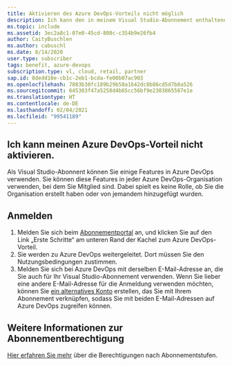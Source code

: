 ```yaml
---
title: Aktivieren des Azure DevOps-Vorteils nicht möglich
description: Ich kann den in meinem Visual Studio-Abonnement enthaltenen Azure DevOps Pay-As-You-Go-Vorteil nicht aktivieren.
ms.topic: include
ms.assetid: 3ec2a8c1-07e0-45cd-808c-c354b9e26fb4
author: CaityBuschlen
ms.author: cabuschl
ms.date: 8/14/2020
user.type: subscriber
tags: benefit, azure-devops
subscription.type: vl, cloud, retail, partner
sap.id: 8dedd10e-cb1c-2eb1-bcda-fe00b07ac903
ms.openlocfilehash: 7803b30fc189b29b58a1642dc8b86cd5d7b8a526
ms.sourcegitcommit: 645303f47a5258d4b65cc56bf9e2303865587e1e
ms.translationtype: HT
ms.contentlocale: de-DE
ms.lasthandoff: 02/04/2021
ms.locfileid: "99541189"
---
```

## <a name="im-unable-to-activate-my-azure-devops-benefit"></a>Ich kann meinen Azure DevOps-Vorteil nicht aktivieren.

Als Visual Studio-Abonnent können Sie einige Features in Azure DevOps verwenden. Sie können diese Features in jeder Azure DevOps-Organisation verwenden, bei dem Sie Mitglied sind. Dabei spielt es keine Rolle, ob Sie die Organisation erstellt haben oder von jemandem hinzugefügt wurden.  

## <a name="sign-in"></a>Anmelden
1. Melden Sie sich beim [Abonnementportal](https://my.visualstudio.com/benefits) an, und klicken Sie auf den Link „Erste Schritte“ am unteren Rand der Kachel zum Azure DevOps-Vorteil.
1. Sie werden zu Azure DevOps weitergeleitet. Dort müssen Sie den Nutzungsbedingungen zustimmen. 
1. Melden Sie sich bei Azure DevOps mit derselben E-Mail-Adresse an, die Sie auch für Ihr Visual Studio-Abonnement verwenden. Wenn Sie lieber eine andere E-Mail-Adresse für die Anmeldung verwenden möchten, können Sie [ein alternatives Konto](https://docs.microsoft.com/visualstudio/subscriptions/vs-alternate-identity) erstellen, das Sie mit Ihrem Abonnement verknüpfen, sodass Sie mit beiden E-Mail-Adressen auf Azure DevOps zugreifen können. 

## <a name="more-information-about-subscription-eligibility"></a>Weitere Informationen zur Abonnementberechtigung 
[Hier erfahren Sie mehr](https://docs.microsoft.com/visualstudio/subscriptions/vs-azure-devops) über die Berechtigungen nach Abonnementstufen.